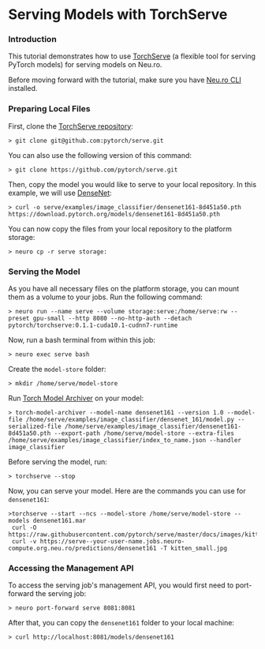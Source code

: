 # Serving Models with TorchServe

### Introduction

This tutorial demonstrates how to use [TorchServe](https://pytorch.org/serve/) \(a flexible tool for serving PyTorch models\) for serving models on Neu.ro. 

Before moving forward with the tutorial, make sure you have [Neu.ro CLI](../../first-steps/getting-started.md#installing-cli) installed.

### Preparing Local Files

First, clone the [TorchServe repository](https://github.com/pytorch/serve):

```text
> git clone git@github.com:pytorch/serve.git
```

You can also use the following version of this command:

```text
> git clone https://github.com/pytorch/serve.git
```

Then, copy the model you would like to serve to your local repository. In this example, we will use [DenseNet](https://pytorch.org/hub/pytorch_vision_densenet/):

```text
> curl -o serve/examples/image_classifier/densenet161-8d451a50.pth https://download.pytorch.org/models/densenet161-8d451a50.pth
```

You can now copy the files from your local repository to the platform storage:

```text
> neuro cp -r serve storage:
```

### Serving the Model

As you have all necessary files on the platform storage, you can mount them as a volume to your jobs. Run the following command:

```text
> neuro run --name serve --volume storage:serve:/home/serve:rw --preset gpu-small --http 8080 --no-http-auth --detach pytorch/torchserve:0.1.1-cuda10.1-cudnn7-runtime
```

Now, run a bash terminal from within this job:

```text
> neuro exec serve bash
```

Create the `model-store` folder:

```text
> mkdir /home/serve/model-store
```

Run [Torch Model Archiver](https://pypi.org/project/torch-model-archiver/) on your model:

```text
> torch-model-archiver --model-name densenet161 --version 1.0 --model-file /home/serve/examples/image_classifier/densenet_161/model.py --serialized-file /home/serve/examples/image_classifier/densenet161-8d451a50.pth --export-path /home/serve/model-store --extra-files /home/serve/examples/image_classifier/index_to_name.json --handler image_classifier
```

Before serving the model, run:

```text
> torchserve --stop
```

Now, you can serve your model. Here are the commands you can use for `densenet161`:

```text
>torchserve --start --ncs --model-store /home/serve/model-store --models densenet161.mar
 curl -O https://raw.githubusercontent.com/pytorch/serve/master/docs/images/kitten_small.jpg
 curl -v https://serve--your-user-name.jobs.neuro-compute.org.neu.ro/predictions/densenet161 -T kitten_small.jpg
```

### Accessing the Management API

To access the serving job's management API, you would first need to port-forward the serving job:

```text
> neuro port-forward serve 8081:8081
```

After that, you can copy the `densenet161` folder to your local machine:

```text
> curl http://localhost:8081/models/densenet161
```



